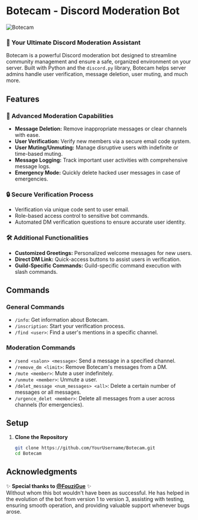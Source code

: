 # Botecam - Discord Moderation Bot

![Botecam](https://i.postimg.cc/wMQP7HJj/30dbaf0089007ae1f26f151643a72136.png)

### 🤖 Your Ultimate Discord Moderation Assistant

Botecam is a powerful Discord moderation bot designed to streamline community management and ensure a safe, organized environment on your server. Built with Python and the `discord.py` library, Botecam helps server admins handle user verification, message deletion, user muting, and much more.

## Features

### 🚀 Advanced Moderation Capabilities
- **Message Deletion:** Remove inappropriate messages or clear channels with ease.
- **User Verification:** Verify new members via a secure email code system.
- **User Muting/Unmuting:** Manage disruptive users with indefinite or time-based muting.
- **Message Logging:** Track important user activities with comprehensive message logs.
- **Emergency Mode:** Quickly delete hacked user messages in case of emergencies.

### 🔒 Secure Verification Process
- Verification via unique code sent to user email.
- Role-based access control to sensitive bot commands.
- Automated DM verification questions to ensure accurate user identity.

### 🛠️ Additional Functionalities
- **Customized Greetings:** Personalized welcome messages for new users.
- **Direct DM Link:** Quick-access buttons to assist users in verification.
- **Guild-Specific Commands:** Guild-specific command execution with slash commands.

## Commands

### General Commands

- `/info`: Get information about Botecam.
- `/inscription`: Start your verification process.
- `/find <user>`: Find a user's mentions in a specific channel.

### Moderation Commands

- `/send <salon> <message>`: Send a message in a specified channel.
- `/remove_dm <limit>`: Remove Botecam's messages from a DM.
- `/mute <member>`: Mute a user indefinitely.
- `/unmute <member>`: Unmute a user.
- `/delet_message <num_messages> <all>`: Delete a certain number of messages or all messages.
- `/urgence_delet <member>`: Delete all messages from a user across channels (for emergencies).

## Setup

1. **Clone the Repository**
   ```bash
   git clone https://github.com/YourUsername/Botecam.git
   cd Botecam


## Acknowledgments

✨ **Special thanks to [@FouziGue](https://github.com/FouziGue)** ✨  
Without whom this bot wouldn't have been as successful. He has helped in the evolution of the bot from version 1 to version 3, assisting with testing, ensuring smooth operation, and providing valuable support whenever bugs arose.


